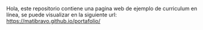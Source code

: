 Hola, este repositorio contiene una pagina web de ejemplo de curriculum en línea, se puede visualizar en la siguiente url: https://matibravo.github.io/portafolio/
